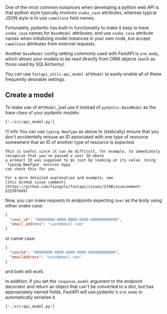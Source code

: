 One of the most common nuisances when developing a python web API is that python style typically involves
`snake_case` attributes, whereas typical JSON style is to use `camelCase` field names.

Fortunately, pydantic has built-in functionality to make it easy to have `snake_case` names for `BaseModel` attributes,
and use `snake_case` attribute names when initializing model instances in your own code,
but accept `camelCase` attributes from external requests.

Another `BaseModel` config setting commonly used with FastAPI is `orm_mode`, which allows your models
to be read directly from ORM objects (such as those used by SQLAlchemy). 

You can use `fastapi_utils.api_model.APIModel` to easily enable all of these frequently desirable settings.

## Create a model

To make use of `APIModel`, just use it instead of `pydantic.BaseModel` as the base class of your pydantic models:


```python hl_lines="7 12"
{!./src/api_model.py!}
```

!!! info
    You can use `typing.NewType` as above to (statically) ensure that you don't accidentally misuse an ID associated
    with one type of resource somewhere that an ID of another type of resource is expected.
    
    This is useful since it can be difficult, for example, to immediately recognize that you've passed a user ID where
    a product ID was supposed to go just by looking at its value. Using `typing.NewType` ensures mypy
    can check this for you. 

    For a more detailed explanation and example, see 
    [this GitHub issue comment](https://github.com/tiangolo/fastapi/issues/533#issuecomment-532597649)

Now, you can make requests to endpoints expecting `User` as the body using either snake case:

```JSON
{
  "user_id": "00000000-0000-0000-0000-000000000000",
  "email_address": "user@email.com"
}
``` 

or camel case:

```JSON
{
  "userId": "00000000-0000-0000-0000-000000000000",
  "emailAddress": "user@email.com"
}
```

and both will work.

In addition, if you set the `response_model` argument to the endpoint decorator and return an object that can't
be converted to a dict, but has appropriately named fields, FastAPI will use pydantic's `orm_mode` to automatically
serialize it.

```python hl_lines="29 30 31"
{!./src/api_model.py!}
```
